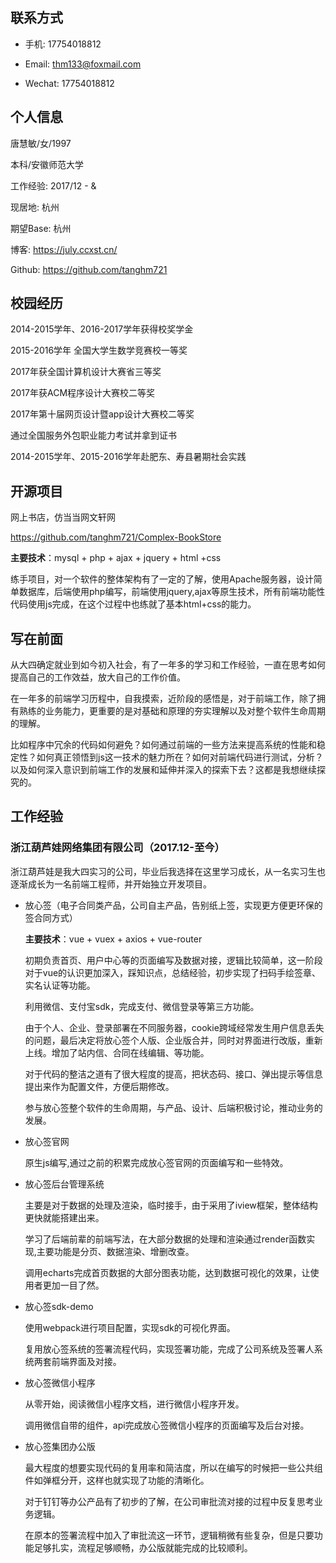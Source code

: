 ## 联系方式

- 手机: 17754018812   

- Email: thm133@foxmail.com

- Wechat: 17754018812

## 个人信息

唐慧敏/女/1997

本科/安徽师范大学

工作经验: 2017/12 - &

现居地: 杭州

期望Base: 杭州

博客: https://july.ccxst.cn/

Github: https://github.com/tanghm721


## 校园经历

2014-2015学年、2016-2017学年获得校奖学金

2015-2016学年 全国大学生数学竞赛校一等奖

2017年获全国计算机设计大赛省三等奖

2017年获ACM程序设计大赛校二等奖

2017年第十届网页设计暨app设计大赛校二等奖

通过全国服务外包职业能力考试并拿到证书

2014-2015学年、2015-2016学年赴肥东、寿县暑期社会实践

## 开源项目

网上书店，仿当当网文轩网

https://github.com/tanghm721/Complex-BookStore

**主要技术**：mysql + php +  ajax + jquery + html +css

练手项目，对一个软件的整体架构有了一定的了解，使用Apache服务器，设计简单数据库，后端使用php编写，前端使用jquery,ajax等原生技术，所有前端功能性代码使用js完成，在这个过程中也练就了基本html+css的能力。

## 写在前面

从大四确定就业到如今初入社会，有了一年多的学习和工作经验，一直在思考如何提高自己的工作效益，放大自己的工作价值。

在一年多的前端学习历程中，自我摸索，近阶段的感悟是，对于前端工作，除了拥有熟练的业务能力，更重要的是对基础和原理的夯实理解以及对整个软件生命周期的理解。

比如程序中冗余的代码如何避免？如何通过前端的一些方法来提高系统的性能和稳定性？如何真正领悟到js这一技术的魅力所在？如何对前端代码进行测试，分析？以及如何深入意识到前端工作的发展和延伸并深入的探索下去？这都是我想继续探究的。


## 工作经验

### 浙江葫芦娃网络集团有限公司（2017.12-至今）

浙江葫芦娃是我大四实习的公司，毕业后我选择在这里学习成长，从一名实习生也逐渐成长为一名前端工程师，并开始独立开发项目。

- 放心签（电子合同类产品，公司自主产品，告别纸上签，实现更方便更环保的签合同方式）

    **主要技术**：vue + vuex + axios + vue-router 
  
    初期负责首页、用户中心等的页面编写及数据对接，逻辑比较简单，这一阶段对于vue的认识更加深入，踩知识点，总结经验，初步实现了扫码手绘签章、实名认证等功能。
    
    利用微信、支付宝sdk，完成支付、微信登录等第三方功能。
    
    由于个人、企业、登录部署在不同服务器，cookie跨域经常发生用户信息丢失的问题，最后决定将放心签个人版、企业版合并，同时对界面进行改版，重新上线。增加了站内信、合同在线编辑、等功能。
    
    对于代码的整洁之道有了很大程度的提高，把状态码、接口、弹出提示等信息提出来作为配置文件，方便后期修改。
    
    参与放心签整个软件的生命周期，与产品、设计、后端积极讨论，推动业务的发展。
    
    
- 放心签官网
    
    原生js编写,通过之前的积累完成放心签官网的页面编写和一些特效。

- 放心签后台管理系统
    
    主要是对于数据的处理及渲染，临时接手，由于采用了iview框架，整体结构更快就能搭建出来。

    学习了后端前辈的前端写法，在大部分数据的处理和渲染通过render函数实现,主要功能是分页、数据渲染、增删改查。
    
    调用echarts完成首页数据的大部分图表功能，达到数据可视化的效果，让使用者更加一目了然。

- 放心签sdk-demo

    使用webpack进行项目配置，实现sdk的可视化界面。
    
    复用放心签系统的签署流程代码，实现签署功能，完成了公司系统及签署人系统两套前端界面及对接。


- 放心签微信小程序

    从零开始，阅读微信小程序文档，进行微信小程序开发。
    
    调用微信自带的组件，api完成放心签微信小程序的页面编写及后台对接。

- 放心签集团办公版
    
    最大程度的想要实现代码的复用率和简洁度，所以在编写的时候把一些公共组件如弹框分开，这样也就实现了功能的清晰化。

    对于钉钉等办公产品有了初步的了解，在公司审批流对接的过程中反复思考业务逻辑。
    
    在原本的签署流程中加入了审批流这一环节，逻辑稍微有些复杂，但是只要功能足够扎实，流程足够顺畅，办公版就能完成的比较顺利。
    
    
 